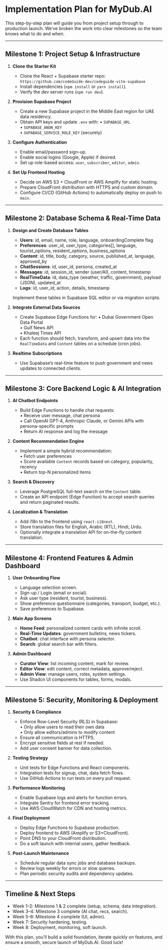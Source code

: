 # Implementation Plan for MyDub.AI

This step-by-step plan will guide you from project setup through to production launch. We’ve broken the work into clear milestones so the team knows what to do and when.

---

## Milestone 1: Project Setup & Infrastructure

1. **Clone the Starter Kit**
   - Clone the React + Supabase starter repo: `https://github.com/codeGuide-dev/codeguide-vite-supabase`
   - Install dependencies (`npm install` or `yarn install`).
   - Verify the dev server runs (`npm run dev`).

2. **Provision Supabase Project**
   - Create a new Supabase project in the Middle East region for UAE data residency.
   - Obtain API keys and update `.env` with:
     • `SUPABASE_URL`  
     • `SUPABASE_ANON_KEY`  
     • `SUPABASE_SERVICE_ROLE_KEY` (securely)

3. **Configure Authentication**
   - Enable email/password sign-up.
   - Enable social logins (Google, Apple) if desired.
   - Set up role-based access: `user`, `subscriber`, `editor`, `admin`.

4. **Set Up Frontend Hosting**
   - Decide on AWS S3 + CloudFront or AWS Amplify for static hosting.  
   - Prepare CloudFront distribution with HTTPS and custom domain.
   - Configure CI/CD (GitHub Actions) to automatically deploy on push to `main`.

---

## Milestone 2: Database Schema & Real-Time Data

1. **Design and Create Database Tables**
   - **Users**: id, email, name, role, language, onboardingComplete flag
   - **Preferences**: user_id, user_type, categories[], language, tourist_options, resident_options, business_options
   - **Content**: id, title, body, category, source, published_at, language, approved_by
   - **ChatSessions**: id, user_id, persona, created_at
   - **Messages**: id, session_id, sender (user/AI), content, timestamp
   - **RealTimeData**: id, data_type (weather, traffic, government), payload (JSON), updated_at
   - **Logs**: id, user_id, action, details, timestamp

   Implement these tables in Supabase SQL editor or via migration scripts.

2. **Integrate External Data Sources**
   - Create Supabase Edge Functions for:
     • Dubai Government Open Data Portal  
     • Gulf News API  
     • Khaleej Times API
   - Each function should fetch, transform, and upsert data into the `RealTimeData` and `Content` tables on a schedule (cron jobs).

3. **Realtime Subscriptions**
   - Use Supabase’s real-time feature to push government and news updates to connected clients.

---

## Milestone 3: Core Backend Logic & AI Integration

1. **AI Chatbot Endpoints**
   - Build Edge Functions to handle chat requests:  
     • Receive user message, chat persona  
     • Call OpenAI GPT-4, Anthropic Claude, or Gemini APIs with persona-specific prompts  
     • Return AI response and log the message

2. **Content Recommendation Engine**
   - Implement a simple hybrid recommendation:  
     • Fetch user preferences  
     • Score available `Content` records based on category, popularity, recency  
     • Return top-N personalized items

3. **Search & Discovery**
   - Leverage PostgreSQL full-text search on the `Content` table.  
   - Create an API endpoint (Edge Function) to accept search queries and return paginated results.

4. **Localization & Translation**
   - Add i18n to the frontend using `react-i18next`.  
   - Store translation files for English, Arabic (RTL), Hindi, Urdu.  
   - Optionally integrate a translation API for on-the-fly content translation.

---

## Milestone 4: Frontend Features & Admin Dashboard

1. **User Onboarding Flow**
   - Language selection screen.  
   - Sign-up / Login (email or social).  
   - Ask user type (resident, tourist, business).  
   - Show preference questionnaire (categories, transport, budget, etc.).  
   - Save preferences to Supabase.

2. **Main App Screens**
   - **Home Feed**: personalized content cards with infinite scroll.  
   - **Real-Time Updates**: government bulletins, news tickers.  
   - **Chatbot**: chat interface with persona selector.  
   - **Search**: global search bar with filters.

3. **Admin Dashboard**
   - **Curator View**: list incoming content, mark for review.  
   - **Editor View**: edit content, correct metadata, approve/reject.  
   - **Admin View**: manage users, roles, system settings.
   - Use Shadcn UI components for tables, forms, modals.

---

## Milestone 5: Security, Monitoring & Deployment

1. **Security & Compliance**
   - Enforce Row-Level Security (RLS) in Supabase:  
     • Only allow users to read their own data  
     • Only allow editors/admins to modify content
   - Ensure all communication is HTTPS.  
   - Encrypt sensitive fields at rest if needed.
   - Add user consent banner for data collection.

2. **Testing Strategy**
   - Unit tests for Edge Functions and React components.  
   - Integration tests for signup, chat, data fetch flows.
   - Use GitHub Actions to run tests on every pull request.

3. **Performance Monitoring**
   - Enable Supabase logs and alerts for function errors.  
   - Integrate Sentry for frontend error tracking.  
   - Use AWS CloudWatch for CDN and hosting metrics.

4. **Final Deployment**
   - Deploy Edge Functions to Supabase production.  
   - Deploy frontend to AWS (Amplify or S3+CloudFront).  
   - Point DNS to your CloudFront distribution.  
   - Do a soft launch with internal users, gather feedback.

5. **Post-Launch Maintenance**
   - Schedule regular data sync jobs and database backups.  
   - Review logs weekly for errors or slow queries.  
   - Plan periodic security audits and dependency updates.

---

## Timeline & Next Steps

- Week 1–2: Milestone 1 & 2 complete (setup, schema, data integration).
- Week 3–4: Milestone 3 complete (AI chat, recs, search).
- Week 5–6: Milestone 4 complete (UI, admin).
- Week 7: Security hardening, testing.
- Week 8: Deployment, monitoring, soft launch.

With this plan, you’ll build a solid foundation, iterate quickly on features, and ensure a smooth, secure launch of MyDub.AI. Good luck!